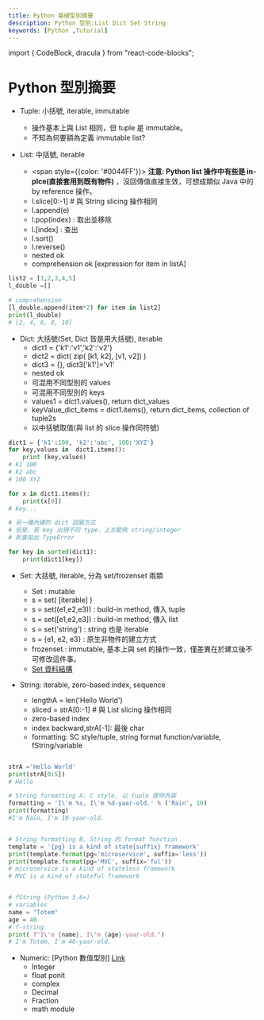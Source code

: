 ```yaml
---
title: Python 基礎型別摘要
description: Python 型別:List Dict Set String
keywords: [Python ,Tutorial]
---
```

import { CodeBlock, dracula  } from "react-code-blocks";

# Python 型別摘要
* Tuple: 小括號, iterable, immutable
    * 操作基本上與 List 相同，但 tuple 是 immutable。
    * 不知為何要額為定義 immutable list?
    
* List: 中括號, iterable  
   * <span style={{color: '#0044FF'}}> __注意: Python list 操作中有些是 in-plce(直接套用到既有物件)__ </span>，沒回傳值直接生效，可想成類似 Java 中的 by reference 操作。   
   * l.slice[0:-1] # 與 String slicing 操作相同  
   * l.append(e)  
   * l.pop(index) : 取出並移除  
   * l.[index] : 查出  
   * l.sort()  
   * l.reverse()  
   * nested ok  
   * comprehension ok [expression for item in listA]  
   
```python
list2 = [1,2,3,4,5]
l_double =[]

# comprehension
[l_double.append(item*2) for item in list2]
print(l_double)
# [2, 4, 6, 8, 10]
```
   
* Dict: 大括號(Set, Dict 皆是用大括號), iterable 
    * dict1 = {'k1':'v1','k2':'v2'}
    * dict2 = dict( zip( [k1, k2], [v1, v2]) )
    * dict3 = {}, dict3['k1']='v1'
    * nested ok
    * 可混用不同型別的 values
    * 可混用不同型別的 keys
    * values1 = dict1.values(), return dict_values 
    * keyValue_dict_items = dict1.items(), return dict_items, collection of tuple2s
    * 以中括號取值(與 list 的  slice 操作同符號)
    
```python
dict1 = {'k1':100, 'k2':'abc', 100:'XYZ'}
for key,values in  dict1.items():
    print (key,values)
# k1 100
# k2 abc
# 100 XYZ

for x in dict1.items():
    print(x[0])
# key...   
```

```python
# 另一種內建的 dict 迴圈方式
# 但是，若 key 出現不同 type，上方範例 string/integer
# 則會拋出 TypeError

for key in sorted(dict1):
    print(dict1[key])   
```


* Set:  大括號, iterable, 分為 set/frozenset 兩類
    * Set : mutable
    * s = set( [iterable] )  
    * s = set((e1,e2,e3)) : build-in method, 傳入 tuple  
    * s = set([e1,e2,e3]) : build-in method, 傳入 list  
    * s = set('string') : string 也是 iterable  
    * s = {e1, e2, e3} : 原生非物件的建立方式
    * frozenset : immutable, 基本上與 set 的操作一致，僅差異在於建立後不可修改這件事。
    * [Set 資料結構](./Python_Typing_Set)


* String: iterable, zero-based index, sequence
    * lengthA = len('Hello World')
    * sliced = strA[0:-1] # 與 List slicing 操作相同
    * zero-based index
    * index backward,strA[-1]: 最後 char
    * formatting: SC style/tuple, string format function/variable, fString/variable

```python

strA ='Hello World'
print(strA[0:5])
# Hello

# String formatting A: C style, 以 tuple 提供內容
formatting = 'I\'m %s, I\'m %d-yaar-old.' % ('Rain', 10)
print(formatting)
#I'm Rain, I'm 10-yaar-old.


# String formatting B, String 的 format function
template = '{pg} is a kind of state{suffix} framework'
print(template.format(pg='microservice', suffix='less'))
print(template.format(pg='MVC', suffix='ful'))
# microservice is a kind of stateless framework
# MVC is a kind of stateful framework


# fString (Python 3.6+)
# variables
name = "Totem"
age = 40
# f-string
print( f"I\'m {name}, I\'m {age}-yaar-old.")
# I'm Totem, I'm 40-yaar-old.
```    
    
    
* Numeric: [Python 數值型別] [Link](./Python_Typing_Numeric)
    * Integer
    * float ponit
    * complex
    * Decimal
    * Fraction
    * math module
    
